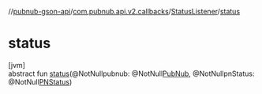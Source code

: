 //[pubnub-gson-api](../../../index.md)/[com.pubnub.api.v2.callbacks](../index.md)/[StatusListener](index.md)/[status](status.md)

# status

[jvm]\
abstract fun [status](status.md)(@NotNullpubnub: @NotNull[PubNub](../../com.pubnub.api/-pub-nub/index.md), @NotNullpnStatus: @NotNull[PNStatus](../../../../../pubnub-core/pubnub-core-api/pubnub-core-api/com.pubnub.api.models.consumer/-p-n-status/index.md))
